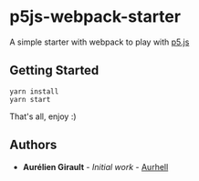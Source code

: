 # p5js-webpack-starter

A simple starter with webpack to play with [p5.js](https://p5js.org/)

## Getting Started

```
yarn install
yarn start
```

That's all, enjoy :)

## Authors

* **Aurélien Girault** - *Initial work* - [Aurhell](https://github.com/aurhell)
